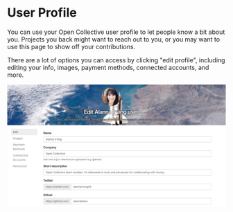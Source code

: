 # User Profile

You can use your Open Collective user profile to let people know a bit about you. Projects you back might want to reach out to you, or you may want to use this page to show off your contributions.

There are a lot of options you can access by clicking "edit profile", including editing your info, images, payment methods, connected accounts, and more.

![](../.gitbook/assets/screen-shot-2019-01-24-at-4.08.21-pm.png)

